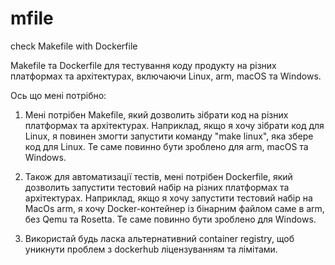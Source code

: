 # mfile
check Makefile with Dockerfile

Makefile та Dockerfile для тестування коду продукту на різних платформах та архітектурах, включаючи Linux, arm, macOS та Windows.

Ось що мені потрібно:

1. Мені потрібен Makefile, який дозволить зібрати код на різних платформах та архітектурах. Наприклад, якщо я хочу зібрати код для Linux, я повинен змогти запустити команду "make linux", яка збере код для Linux. Те саме повинно бути зроблено для arm, macOS та Windows.

2. Також для автоматизації тестів, мені потрібен Dockerfile, який дозволить запустити тестовий набір на різних платформах та архітектурах. Наприклад, якщо я хочу запустити тестовий набір на MacOs arm, я хочу Docker-контейнер із бінарним файлом саме в arm, без Qemu та Rosetta. Те саме повинно бути зроблено для Windows.
  
3. Використай будь ласка альтернативний container registry, щоб уникнути проблем з dockerhub ліцензуванням та лімітами.

